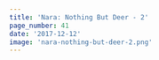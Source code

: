 ```yaml
---
title: 'Nara: Nothing But Deer - 2'
page_number: 41
date: '2017-12-12'
image: 'nara-nothing-but-deer-2.png'
---
```

